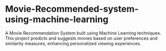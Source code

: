 # Movie-Recommended-system-using-machine-learning
A Movie Recommendation System built using Machine Learning techniques. This project predicts and suggests movies based on user preferences and similarity measures, enhancing personalized viewing experiences.
